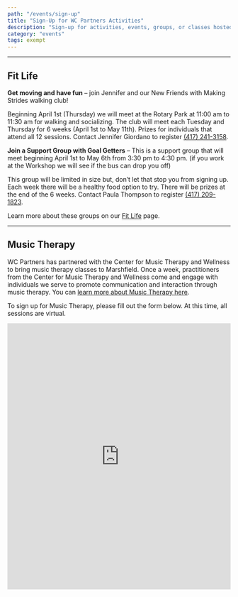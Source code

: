 ```yaml
---
path: "/events/sign-up"
title: "Sign-Up for WC Partners Activities"
description: "Sign-up for activities, events, groups, or classes hosted by WC Partners."
category: "events"
tags: exempt
---
```


---

<!-- We do not have any events going on at the moment, but hope to be able to start hosting again soon! Continue to check our website for up-to-date information on events and resources. -->

## Fit Life

**Get moving and have fun** – join Jennifer and our New Friends with Making Strides walking club!

Beginning April 1st (Thursday) we will meet at the Rotary Park at 11:00 am to 11:30 am for walking and socializing. The club will meet each Tuesday and Thursday for 6 weeks (April 1st to May 11th). Prizes for individuals that attend all 12 sessions. Contact Jennifer Giordano to register [(417) 241-3158](tel:4172413158).

**Join a Support Group with Goal Getters** – This is a support group that will meet beginning April 1st to May 6th from 3:30 pm to 4:30 pm. (if you work at the Workshop we will see if the bus can drop you off)

This group will be limited in size but, don’t let that stop you from signing up. Each week there will be a healthy food option to try. There will be prizes at the end of the 6 weeks. Contact Paula Thompson to register [(417) 209-1823](4172091823).

Learn more about these groups on our [Fit Life](/events/fit-life) page.

---

## Music Therapy

WC Partners has partnered with the Center for Music Therapy and Wellness to bring music therapy classes to Marshfield. Once a week, practitioners from the Center for Music Therapy and Wellness come and engage with individuals we serve to promote communication and interaction through music therapy. You can [learn more about Music Therapy here](/events/music-therapy).

To sign up for Music Therapy, please fill out the form below. At this time, all sessions are virtual.

<div style="margin: 0 auto">
<iframe width="100%" height= "600px" src= "https://forms.office.com/Pages/ResponsePage.aspx?id=rHl3xfiVYUypCCivdEeGZlACl5a-Wa9GqWSl2_5J2o9UMThXVDBSNk43OFg1RVI3MVNFVVA4VVk5VS4u&embed=true" frameborder= "0" marginwidth= "0" marginheight= "0" style= "border: none; max-width:100%; max-height:100vh" allowfullscreen webkitallowfullscreen mozallowfullscreen msallowfullscreen> </iframe>
</div>

<!-- <div style="display: flex; max-width: 80%; min-width: 375px; margin: 0 auto; padding-bottom: 2rem">
<a href="https://forms.office.com/Pages/ResponsePage.aspx?id=rHl3xfiVYUypCCivdEeGZlACl5a-Wa9GqWSl2_5J2o9UQ0VQWURROVBRUEQwMTZKSTgxSTc1N0dVMC4u" style="margin: 0 auto;">
<img src="https://res.cloudinary.com/wcpartners/image/upload/v1604509840/holiday-celebration-event_kdcxg2.jpg" alt="flyer for holiday celebration event on december 11"></a></div> -->

